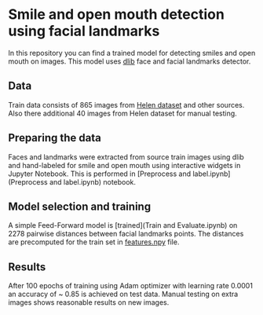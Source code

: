 # Smile and open mouth detection using facial landmarks

In this repository you can find a trained model for detecting smiles and open mouth on images. This model uses [dlib](http://dlib.net) face and facial landmarks detector.

## Data
Train data consists of 865 images from [Helen dataset](http://www.ifp.illinois.edu/~vuongle2/helen/) and other sources. Also there additional 40 images from Helen dataset for manual testing.

## Preparing the data
Faces and landmarks were extracted from source train images using dlib and hand-labeled for smile and open mouth using interactive widgets in Jupyter Notebook. This is performed in [Preprocess and label.ipynb](Preprocess and label.ipynb) notebook. 

## Model selection and training
A simple Feed-Forward model is [trained](Train and Evaluate.ipynb) on 2278 pairwise distances between facial landmarks points. The distances are precomputed for the train set in [features.npy](data/features/distances.npy) file.

## Results
After 100 epochs of training using Adam optimizer with learning rate 0.0001 an accuracy of ~ 0.85 is achieved on test data. Manual testing on extra images shows reasonable results on new images.
